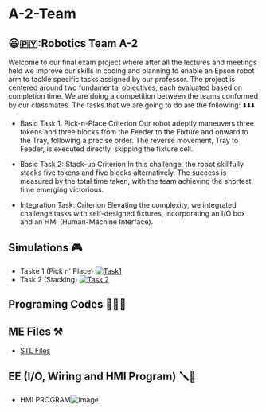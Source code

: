# A-2-Team
## 😃🇵🇾:Robotics Team A-2
Welcome to our final exam project where after all the lectures and meetings held we improve our skills in coding and planning to enable an Epson robot arm to tackle specific tasks assigned by our professor. 
The project is centered around two fundamental objectives, each evaluated based on completion time. We are doing a competition between the teams conformed by our classmates. The tasks that we are going to do are the following: ⬇️⬇️⬇️

* Basic Task 1: Pick-n-Place Criterion
Our robot adeptly maneuvers three tokens and three blocks from the Feeder to the Fixture and onward to the Tray, following a precise order. The reverse movement, Tray to Feeder, is executed directly, skipping the fixture cell.

* Basic Task 2: Stack-up Criterion
In this challenge, the robot skillfully stacks five tokens and five blocks alternatively. The success is measured by the total time taken, with the team achieving the shortest time emerging victorious.

* Integration Task: Criterion
Elevating the complexity, we integrated challenge tasks with self-designed fixtures, incorporating an I/O box and an HMI (Human-Machine Interface).
## Simulations 🎮
* Taske 1 (Pick n' Place)
 [![Task1](https://img.youtube.com/vi/sVbbRuXEqnc/0.jpg)](https://www.youtube.com/watch?v=sVbbRuXEqnc)
* Task 2 (Stacking)
 [![Task 2](https://img.youtube.com/vi/k44DTTMQ_2I/0.jpg)](https://www.youtube.com/watch?v=k44DTTMQ_2I)

## Programing Codes 👨🏻‍💻

## ME Files ⚒️
* [STL Files](https://github.com/Skylinexs/A-2-Team/tree/main/3D%20Files)
## EE (I/O, Wiring and HMI Program) 🪛🔌
* HMI PROGRAM![image](https://github.com/Skylinexs/A-2-Team/assets/152862499/7e330766-06bc-427e-82fe-484514557a2d)

